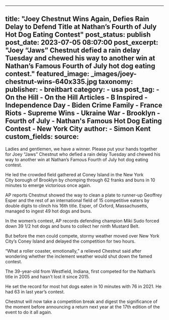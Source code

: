 
---
title: "Joey Chestnut Wins Again, Defies Rain Delay to Defend Title at Nathan’s Fourth of July Hot Dog Eating Contest" 
post_status: publish
post_date: 2023-07-05 08:07:00 
post_excerpt: "Joey “Jaws” Chestnut defied a rain delay Tuesday and chewed his way to another win at Nathan’s Famous Fourth of July hot dog eating contest."
featured_image: _images/joey-chestnut-wins-640x335.jpg 
taxonomy:
    publisher:
        - breitbart
    category:
        - usa 
    post_tag:
        - On the Hill
        - On the Hill Articles
        - B Inspired
        - Independence Day
        - Biden Crime Family
        - France Riots
        - Supreme Wins
        - Ukraine War
        - Brooklyn
        - Fourth of July
        - Nathan&#39;s Famous Hot Dog Eating Contest
        - New York City
    author:
        - Simon Kent
custom_fields:
    source: 
---
Ladies and gentlemen, we have a winner. Please put your hands together for Joey “Jaws” Chestnut who defied a rain delay Tuesday and chewed his way to another win at Nathan’s Famous Fourth of July hot dog eating contest.

He led the crowded field gathered at Coney Island in the New York City borough of Brooklyn by chomping through 62 franks and buns in 10 minutes to emerge victorious once again.

AP reports Chestnut showed the way to clean a plate to runner-up Geoffrey Esper and the rest of an international field of 15 competitive eaters by double digits to clinch his 16th title. Esper, of Oxford, Massachusetts, managed to ingest 49 hot dogs and buns.

In the women’s contest, AP records defending champion Miki Sudo forced down 39 1&#x2F;2 hot dogs and buns to collect her ninth Mustard Belt.

But before the men could compete, stormy weather moved over New York City’s Coney Island and delayed the competition for two hours.

“What a roller coaster, emotionally,” a relieved Chestnut said after wondering whether the inclement weather would shut down the famed contest.

The 39-year-old from Westfield, Indiana, first competed for the Nathan’s title in 2005 and hasn’t lost it since 2015.

He set the record for most hot dogs eaten in 10 minutes with 76 in 2021. He had 63 in last year’s contest.

Chestnut will now take a competition break and digest the significance of the moment before announcing a return next year at the 17th edition of the event to do it all again. 